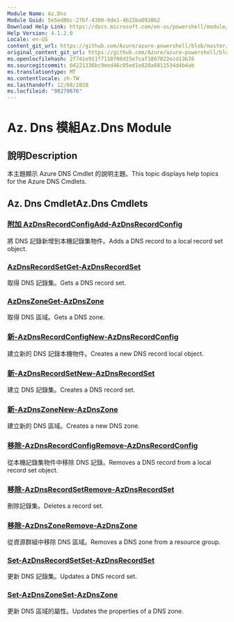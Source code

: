 ```yaml
---
Module Name: Az.Dns
Module Guid: 5e5ed8bc-27bf-4380-9de1-4b22ba0920b2
Download Help Link: https://docs.microsoft.com/en-us/powershell/module/az.dns
Help Version: 4.1.2.0
Locale: en-US
content_git_url: https://github.com/Azure/azure-powershell/blob/master/src/Dns/Dns/help/Az.DNS.md
original_content_git_url: https://github.com/Azure/azure-powershell/blob/master/src/Dns/Dns/help/Az.DNS.md
ms.openlocfilehash: 2f741e911f7118f06d15e7caf1807822ecd13b76
ms.sourcegitcommit: 04221336bc9eed46c05ed1e828a6811534d4b4ab
ms.translationtype: MT
ms.contentlocale: zh-TW
ms.lasthandoff: 12/08/2020
ms.locfileid: "98279676"
---
```

# <span data-ttu-id="e0f1a-101">Az. Dns 模組</span><span class="sxs-lookup"><span data-stu-id="e0f1a-101">Az.Dns Module</span></span>
## <span data-ttu-id="e0f1a-102">說明</span><span class="sxs-lookup"><span data-stu-id="e0f1a-102">Description</span></span>
<span data-ttu-id="e0f1a-103">本主題顯示 Azure DNS Cmdlet 的說明主題。</span><span class="sxs-lookup"><span data-stu-id="e0f1a-103">This topic displays help topics for the Azure DNS Cmdlets.</span></span>

## <span data-ttu-id="e0f1a-104">Az. Dns Cmdlet</span><span class="sxs-lookup"><span data-stu-id="e0f1a-104">Az.Dns Cmdlets</span></span>
### [<span data-ttu-id="e0f1a-105">附加 AzDnsRecordConfig</span><span class="sxs-lookup"><span data-stu-id="e0f1a-105">Add-AzDnsRecordConfig</span></span>](Add-AzDnsRecordConfig.md)
<span data-ttu-id="e0f1a-106">將 DNS 記錄新增到本機記錄集物件。</span><span class="sxs-lookup"><span data-stu-id="e0f1a-106">Adds a DNS record to a local record set object.</span></span>

### [<span data-ttu-id="e0f1a-107">AzDnsRecordSet</span><span class="sxs-lookup"><span data-stu-id="e0f1a-107">Get-AzDnsRecordSet</span></span>](Get-AzDnsRecordSet.md)
<span data-ttu-id="e0f1a-108">取得 DNS 記錄集。</span><span class="sxs-lookup"><span data-stu-id="e0f1a-108">Gets a DNS record set.</span></span>

### [<span data-ttu-id="e0f1a-109">AzDnsZone</span><span class="sxs-lookup"><span data-stu-id="e0f1a-109">Get-AzDnsZone</span></span>](Get-AzDnsZone.md)
<span data-ttu-id="e0f1a-110">取得 DNS 區域。</span><span class="sxs-lookup"><span data-stu-id="e0f1a-110">Gets a DNS zone.</span></span>

### [<span data-ttu-id="e0f1a-111">新-AzDnsRecordConfig</span><span class="sxs-lookup"><span data-stu-id="e0f1a-111">New-AzDnsRecordConfig</span></span>](New-AzDnsRecordConfig.md)
<span data-ttu-id="e0f1a-112">建立新的 DNS 記錄本機物件。</span><span class="sxs-lookup"><span data-stu-id="e0f1a-112">Creates a new DNS record local object.</span></span>

### [<span data-ttu-id="e0f1a-113">新-AzDnsRecordSet</span><span class="sxs-lookup"><span data-stu-id="e0f1a-113">New-AzDnsRecordSet</span></span>](New-AzDnsRecordSet.md)
<span data-ttu-id="e0f1a-114">建立 DNS 記錄集。</span><span class="sxs-lookup"><span data-stu-id="e0f1a-114">Creates a DNS record set.</span></span>

### [<span data-ttu-id="e0f1a-115">新-AzDnsZone</span><span class="sxs-lookup"><span data-stu-id="e0f1a-115">New-AzDnsZone</span></span>](New-AzDnsZone.md)
<span data-ttu-id="e0f1a-116">建立新的 DNS 區域。</span><span class="sxs-lookup"><span data-stu-id="e0f1a-116">Creates a new DNS zone.</span></span>

### [<span data-ttu-id="e0f1a-117">移除-AzDnsRecordConfig</span><span class="sxs-lookup"><span data-stu-id="e0f1a-117">Remove-AzDnsRecordConfig</span></span>](Remove-AzDnsRecordConfig.md)
<span data-ttu-id="e0f1a-118">從本機記錄集物件中移除 DNS 記錄。</span><span class="sxs-lookup"><span data-stu-id="e0f1a-118">Removes a DNS record from a local record set object.</span></span>

### [<span data-ttu-id="e0f1a-119">移除-AzDnsRecordSet</span><span class="sxs-lookup"><span data-stu-id="e0f1a-119">Remove-AzDnsRecordSet</span></span>](Remove-AzDnsRecordSet.md)
<span data-ttu-id="e0f1a-120">刪除記錄集。</span><span class="sxs-lookup"><span data-stu-id="e0f1a-120">Deletes a record set.</span></span>

### [<span data-ttu-id="e0f1a-121">移除-AzDnsZone</span><span class="sxs-lookup"><span data-stu-id="e0f1a-121">Remove-AzDnsZone</span></span>](Remove-AzDnsZone.md)
<span data-ttu-id="e0f1a-122">從資源群組中移除 DNS 區域。</span><span class="sxs-lookup"><span data-stu-id="e0f1a-122">Removes a DNS zone from a resource group.</span></span>

### [<span data-ttu-id="e0f1a-123">Set-AzDnsRecordSet</span><span class="sxs-lookup"><span data-stu-id="e0f1a-123">Set-AzDnsRecordSet</span></span>](Set-AzDnsRecordSet.md)
<span data-ttu-id="e0f1a-124">更新 DNS 記錄集。</span><span class="sxs-lookup"><span data-stu-id="e0f1a-124">Updates a DNS record set.</span></span>

### [<span data-ttu-id="e0f1a-125">Set-AzDnsZone</span><span class="sxs-lookup"><span data-stu-id="e0f1a-125">Set-AzDnsZone</span></span>](Set-AzDnsZone.md)
<span data-ttu-id="e0f1a-126">更新 DNS 區域的屬性。</span><span class="sxs-lookup"><span data-stu-id="e0f1a-126">Updates the properties of a DNS zone.</span></span>


